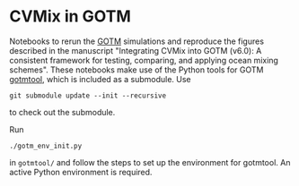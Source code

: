 # CVMix in GOTM

Notebooks to rerun the [GOTM](https://gotm.net/portfolio/) simulations and reproduce the figures described in the manuscript "Integrating CVMix into GOTM (v6.0): A consistent framework for testing, comparing, and applying ocean mixing schemes".
These notebooks make use of the Python tools for GOTM [gotmtool](https://github.com/qingli411/gotmtool), which is included as a submodule.
Use
```
git submodule update --init --recursive
```
to check out the submodule.

Run
```
./gotm_env_init.py
```
in `gotmtool/` and follow the steps to set up the environment for gotmtool.
An active Python environment is required.
